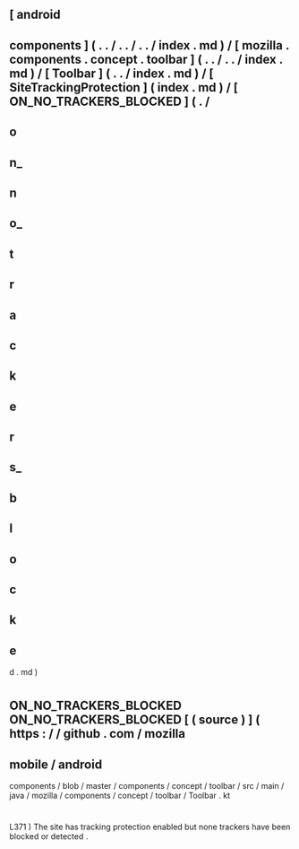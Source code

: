 [
android
-
components
]
(
.
.
/
.
.
/
.
.
/
index
.
md
)
/
[
mozilla
.
components
.
concept
.
toolbar
]
(
.
.
/
.
.
/
index
.
md
)
/
[
Toolbar
]
(
.
.
/
index
.
md
)
/
[
SiteTrackingProtection
]
(
index
.
md
)
/
[
ON_NO_TRACKERS_BLOCKED
]
(
.
/
-
o
-
n_
-
n
-
o_
-
t
-
r
-
a
-
c
-
k
-
e
-
r
-
s_
-
b
-
l
-
o
-
c
-
k
-
e
-
d
.
md
)
#
ON_NO_TRACKERS_BLOCKED
ON_NO_TRACKERS_BLOCKED
[
(
source
)
]
(
https
:
/
/
github
.
com
/
mozilla
-
mobile
/
android
-
components
/
blob
/
master
/
components
/
concept
/
toolbar
/
src
/
main
/
java
/
mozilla
/
components
/
concept
/
toolbar
/
Toolbar
.
kt
#
L371
)
The
site
has
tracking
protection
enabled
but
none
trackers
have
been
blocked
or
detected
.
